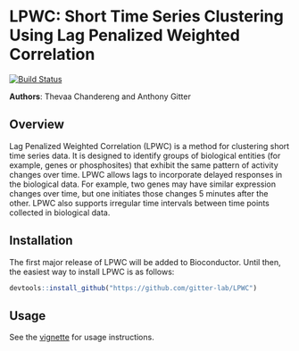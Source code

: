 # LPWC: Short Time Series Clustering Using Lag Penalized Weighted Correlation

[![Build Status](https://travis-ci.org/gitter-lab/LPWC.svg?branch=master)](https://travis-ci.org/gitter-lab/LPWC)

**Authors**: Thevaa Chandereng and Anthony Gitter


Overview
--------
Lag Penalized Weighted Correlation (LPWC) is a method for clustering short time series data.
It is designed to identify groups of biological entities (for example, genes or phosphosites) that exhibit the same pattern of activity changes over time.
LPWC allows lags to incorporate delayed responses in the biological data.
For example, two genes may have similar expression changes over time, but one initiates those changes 5 minutes after the other.
LPWC also supports irregular time intervals between time points collected in biological data.

Installation
------------
The first major release of LPWC will be added to Bioconductor.
Until then, the easiest way to install LPWC is as follows:
``` r
devtools::install_github("https://github.com/gitter-lab/LPWC")
```

Usage
------------
See the [vignette](vignette/LPWC.Rmd) for usage instructions.
